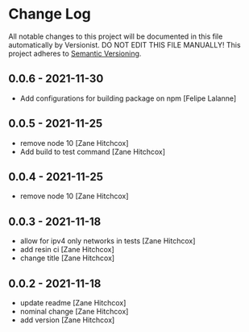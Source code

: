 # Change Log

All notable changes to this project will be documented in this file
automatically by Versionist. DO NOT EDIT THIS FILE MANUALLY!
This project adheres to [Semantic Versioning](http://semver.org/).

## 0.0.6 - 2021-11-30

* Add configurations for building package on npm [Felipe Lalanne]

## 0.0.5 - 2021-11-25

* remove node 10 [Zane Hitchcox]
* Add build to test command [Zane Hitchcox]

## 0.0.4 - 2021-11-25

* remove node 10 [Zane Hitchcox]

## 0.0.3 - 2021-11-18

* allow for ipv4 only networks in tests [Zane Hitchcox]
* add resin ci [Zane Hitchcox]
* change title [Zane Hitchcox]

## 0.0.2 - 2021-11-18

* update readme [Zane Hitchcox]
* nominal change [Zane Hitchcox]
* add version [Zane Hitchcox]
